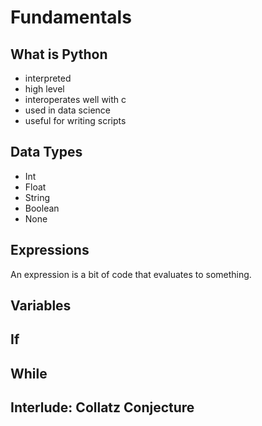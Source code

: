 # Fundamentals

## What is Python

- interpreted
- high level
- interoperates well with c
- used in data science
- useful for writing scripts

## Data Types

- Int
- Float
- String
- Boolean
- None

## Expressions

An expression is a bit of code that evaluates to something.

## Variables



## If

## While

## Interlude: Collatz Conjecture